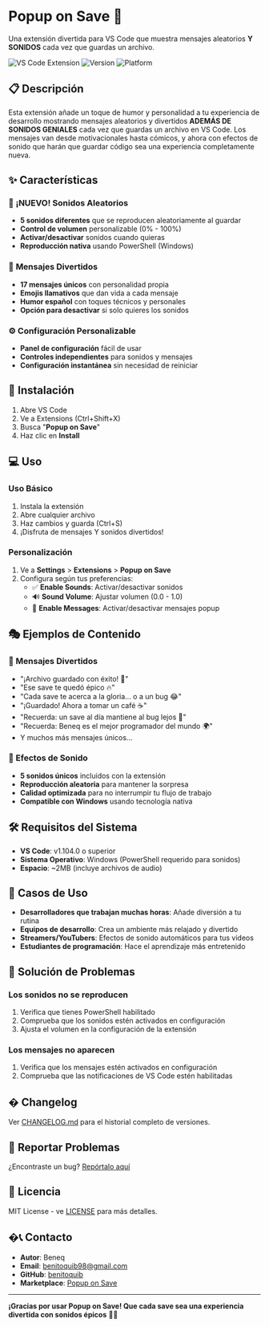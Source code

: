 # Popup on Save 🎉

Una extensión divertida para VS Code que muestra mensajes aleatorios **Y SONIDOS** cada vez que guardas un archivo.

![VS Code Extension](https://img.shields.io/badge/VS%20Code-Extension-blue?style=for-the-badge&logo=visual-studio-code)
![Version](https://img.shields.io/badge/version-1.1.0-green?style=for-the-badge)
![Platform](https://img.shields.io/badge/platform-Windows-lightgrey?style=for-the-badge)

## 📋 Descripción

Esta extensión añade un toque de humor y personalidad a tu experiencia de desarrollo mostrando mensajes aleatorios y divertidos **ADEMÁS DE SONIDOS GENIALES** cada vez que guardas un archivo en VS Code. Los mensajes van desde motivacionales hasta cómicos, y ahora con efectos de sonido que harán que guardar código sea una experiencia completamente nueva.

## ✨ Características

### 🎵 **¡NUEVO! Sonidos Aleatorios**
- **5 sonidos diferentes** que se reproducen aleatoriamente al guardar
- **Control de volumen** personalizable (0% - 100%)
- **Activar/desactivar** sonidos cuando quieras
- **Reproducción nativa** usando PowerShell (Windows)

### 💬 **Mensajes Divertidos**
- **17 mensajes únicos** con personalidad propia
- **Emojis llamativos** que dan vida a cada mensaje
- **Humor español** con toques técnicos y personales
- **Opción para desactivar** si solo quieres los sonidos

### ⚙️ **Configuración Personalizable**
- **Panel de configuración** fácil de usar
- **Controles independientes** para sonidos y mensajes
- **Configuración instantánea** sin necesidad de reiniciar

## 🚀 Instalación

1. Abre VS Code
2. Ve a Extensions (Ctrl+Shift+X)
3. Busca "**Popup on Save**"
4. Haz clic en **Install**

## 💻 Uso

### Uso Básico
1. Instala la extensión
2. Abre cualquier archivo
3. Haz cambios y guarda (Ctrl+S)
4. ¡Disfruta de mensajes Y sonidos divertidos!

### Personalización
1. Ve a **Settings** > **Extensions** > **Popup on Save**
2. Configura según tus preferencias:
   - ✅ **Enable Sounds**: Activar/desactivar sonidos
   - 🔊 **Sound Volume**: Ajustar volumen (0.0 - 1.0)
   - 💬 **Enable Messages**: Activar/desactivar mensajes popup

## 🎭 Ejemplos de Contenido

### 💬 Mensajes Divertidos
- "¡Archivo guardado con éxito! 🚀"
- "Ese save te quedó épico 🔥"
- "Cada save te acerca a la gloria... o a un bug 😂"
- "¡Guardado! Ahora a tomar un café ☕"
- "Recuerda: un save al día mantiene al bug lejos 🐞"
- "Recuerda: Beneq es el mejor programador del mundo 🌍"
- Y muchos más mensajes únicos...

### 🎵 Efectos de Sonido
- **5 sonidos únicos** incluidos con la extensión
- **Reproducción aleatoria** para mantener la sorpresa
- **Calidad optimizada** para no interrumpir tu flujo de trabajo
- **Compatible con Windows** usando tecnología nativa

## 🛠️ Requisitos del Sistema

- **VS Code**: v1.104.0 o superior
- **Sistema Operativo**: Windows (PowerShell requerido para sonidos)
- **Espacio**: ~2MB (incluye archivos de audio)

## 🎯 Casos de Uso

- **Desarrolladores que trabajan muchas horas**: Añade diversión a tu rutina
- **Equipos de desarrollo**: Crea un ambiente más relajado y divertido
- **Streamers/YouTubers**: Efectos de sonido automáticos para tus videos
- **Estudiantes de programación**: Hace el aprendizaje más entretenido

## 🔧 Solución de Problemas

### Los sonidos no se reproducen
1. Verifica que tienes PowerShell habilitado
2. Comprueba que los sonidos estén activados en configuración
3. Ajusta el volumen en la configuración de la extensión

### Los mensajes no aparecen
1. Verifica que los mensajes estén activados en configuración
2. Comprueba que las notificaciones de VS Code estén habilitadas

## � Changelog

Ver [CHANGELOG.md](CHANGELOG.md) para el historial completo de versiones.

## 🐛 Reportar Problemas

¿Encontraste un bug? [Repórtalo aquí](https://github.com/benitoquib/popup-on-save/issues)

## 📄 Licencia

MIT License - ve [LICENSE](LICENSE) para más detalles.

## �📞 Contacto

- **Autor**: Beneq
- **Email**: benitoquib98@gmail.com
- **GitHub**: [benitoquib](https://github.com/benitoquib)
- **Marketplace**: [Popup on Save](https://marketplace.visualstudio.com/items?itemName=beneqinformatica.popup-on-save)

---

**¡Gracias por usar Popup on Save! Que cada save sea una experiencia divertida con sonidos épicos** 🎉🎵